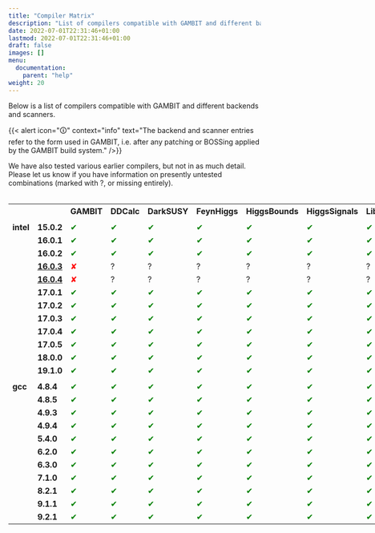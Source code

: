 ```yaml
---
title: "Compiler Matrix"
description: "List of compilers compatible with GAMBIT and different backends and scanners."
date: 2022-07-01T22:31:46+01:00
lastmod: 2022-07-01T22:31:46+01:00
draft: false
images: []
menu:
  documentation:
    parent: "help"
weight: 20
---
```


Below is a list of compilers compatible with GAMBIT and different backends and scanners. 

{{< alert icon="🛈" context="info" text="The backend and scanner entries refer to the form used in GAMBIT, i.e. after any patching or BOSSing applied by the GAMBIT build system." />}}

We have also tested various earlier compilers, but not in as much detail. Please let us know if you have information on presently untested combinations (marked with ?, or missing entirely).<br>
<br>
<table style="width:900px">
<tr>
<th></th><th></th>
<th class="rotate"><div><span>GAMBIT</span></div> </th>
<th class="rotate"><div><span> DDCalc </span></div> </th>
<th class="rotate"><div><span> DarkSUSY </span></div> </th>
<th class="rotate"><div><span> FeynHiggs </span></div> </th>
<th class="rotate"><div><span> HiggsBounds </span></div> </th>
<th class="rotate"><div><span> HiggsSignals </span></div> </th>
<th class="rotate"><div><span> LibFarrayTest </span></div> </th>
<th class="rotate"><div><span> LibFirst </span></div> </th>
<th class="rotate"><div><span> LibFortran </span></div> </th>
<th class="rotate"><div><span> MicrOmegas_MSSM </span></div> </th>
<th class="rotate"><div><span> MicrOmegas_SingletDM </span></div> </th>
<th class="rotate"><div><span> Pythia </span></div> </th>
<th class="rotate"><div><span> SPheno </span></div> </th>
<th class="rotate"><div><span> SUSY_HIT </span></div> </th>
<th class="rotate"><div><span> SuperIso </span></div> </th>
<th class="rotate"><div><span> gamLike </span></div> </th>
<th class="rotate"><div><span> gm2calc </span></div> </th>
<th class="rotate"><div><span> nulike </span></div> </th>
<th class="rotate"><div><span> <font color="white"> Diver </font></span></div> </th>
<th class="rotate"><div><span> Diver </span></div> </th>
<th class="rotate"><div><span> MultiNest </span></div> </th>
<th class="rotate"><div><span> GreAT </span></div> </th>
</tr>
<tr> <td class="check"> </td> </tr> <tr>
<td class="check"> <b>intel</b> </td> <td class="check"> <b>15.0.2</b> </td> <td class="check"> <font color="green">✔</font> </td>  <td class="check"> <font color="green">✔</font> </td> <td class="check"> <font color="green">✔</font> </td> <td class="check"> <font color="green">✔</font> </td> <td class="check"> <font color="green">✔</font> </td> <td class="check"> <font color="green">✔</font> </td> <td class="check"> <font color="green">✔</font> </td> <td class="check"> <font color="green">✔</font> </td> <td class="check"> <font color="green">✔</font> </td> <td class="check"> <font color="green">✔</font> </td> <td class="check"> <font color="green">✔</font> </td> <td class="check"> <font color="green">✔</font> </td> <td class="check"> <font color="green">✔</font> </td> <td class="check"> <font color="green">✔</font> </td> <td class="check"> <font color="green">✔</font> </td> <td class="check"> <font color="green">✔</font> </td> <td class="check"> <font color="green">✔</font> </td> <td class="check"> <font color="green">✔</font> </td> <td class="check"> <font color="green"></font> </td> <td class="check"> <font color="green">✔</font> </td> <td class="check"> <font color="green">✔</font> </td> <td class="check"> <font color="green">✔</font> </td>
</tr>
<tr>
<td class="check"> </td> <td class="check"> <b>16.0.1</b> </td> <td class="check"> <font color="green">✔</font> </td>  <td class="check"> <font color="green">✔</font> </td> <td class="check"> <font color="green">✔</font> </td> <td class="check"> <font color="green">✔</font> </td> <td class="check"> <font color="green">✔</font> </td> <td class="check"> <font color="green">✔</font> </td> <td class="check"> <font color="green">✔</font> </td> <td class="check"> <font color="green">✔</font> </td> <td class="check"> <font color="green">✔</font> </td> <td class="check"> <font color="green">✔</font> </td> <td class="check"> <font color="green">✔</font> </td> <td class="check"> <font color="green">✔</font> </td> <td class="check"> <font color="green">✔</font> </td> <td class="check"> <font color="green">✔</font> </td> <td class="check"> <font color="green">✔</font> </td> <td class="check"> <font color="green">✔</font> </td> <td class="check"> <font color="green">✔</font> </td> <td class="check"> <font color="green">✔</font> </td> <td class="check"> <font color="green"></font> </td> <td class="check"> <font color="green">✔</font> </td> <td class="check"> <font color="green">✔</font> </td> <td class="check"> <font color="green">✔</font> </td>
</tr>
<tr>
<td class="check"> </td> <td class="check"> <b>16.0.2</b> </td> <td class="check"> <font color="green">✔</font> </td>  <td class="check"> <font color="green">✔</font> </td> <td class="check"> <font color="green">✔</font> </td> <td class="check"> <font color="green">✔</font> </td> <td class="check"> <font color="green">✔</font> </td> <td class="check"> <font color="green">✔</font> </td> <td class="check"> <font color="green">✔</font> </td> <td class="check"> <font color="green">✔</font> </td> <td class="check"> <font color="green">✔</font> </td> <td class="check"> <font color="green">✔</font> </td> <td class="check"> <font color="green">✔</font> </td> <td class="check"> <font color="green">✔</font> </td> <td class="check"> <font color="green">✔</font> </td> <td class="check"> <font color="green">✔</font> </td> <td class="check"> <font color="green">✔</font> </td> <td class="check"> <font color="green">✔</font> </td> <td class="check"> <font color="green">✔</font> </td> <td class="check"> <font color="green">✔</font> </td> <td class="check"> <font color="green"></font> </td>
<td class="check"> <font color="green">✔</font> </td> <td class="check"> <font color="green">✔</font> </td> <td class="check"> <font color="green">✔</font> </td>
</tr>
<tr>
<td class="check"> </td> <td class="check"> <b><a href="https://software.intel.com/en-us/articles/intel-compiler-version-16-not-compatible-with-recent-libcso6">16.0.3</a></b> </td> <td class="check"> <font color="red">✘</font> </td> <td class="check"> ? </td> <td class="check"> ? </td> <td class="check"> ? </td> <td class="check"> ? </td> <td class="check"> ? </td> <td class="check"> ? </td> <td class="check"> ? </td> <td class="check"> ? </td> <td class="check"> ? </td> <td class="check"> ? </td> <td class="check"> ? </td> <td class="check"> ? </td> <td class="check"> ? </td> <td class="check"> ? </td> <td class="check"> ? </td> <td class="check"> ? </td> <td class="check"> ? </td> <td class="check"></td> <td class="check"> ? </td> <td class="check"> ? </td> <td class="check"> ? </td>
</tr>
<tr>
<td class="check"> </td> <td class="check"> <b><a href="https://software.intel.com/en-us/articles/intel-compiler-version-16-not-compatible-with-recent-libcso6">16.0.4</a></b> </td> <td class="check"> <font color="red">✘</font> </td> <td class="check"> ? </td> <td class="check"> ? </td> <td class="check"> ? </td> <td class="check"> ? </td> <td class="check"> ? </td> <td class="check"> ? </td> <td class="check"> ? </td> <td class="check"> ? </td> <td class="check"> ? </td> <td class="check"> ? </td> <td class="check"> ? </td> <td class="check"> ? </td> <td class="check"> ? </td> <td class="check"> ? </td> <td class="check"> ? </td> <td class="check"> ? </td> <td class="check"> ? </td> <td class="check"></td> <td class="check"> ? </td> <td class="check"> ? </td> <td class="check"> ? </td>
</tr>
<tr>
<td class="check"> </td> <td class="check"> <b>17.0.1</b> </td> <td class="check"> <font color="green">✔</font> </td>  <td class="check"> <font color="green">✔</font> </td> <td class="check"> <font color="green">✔</font> </td> <td class="check"> <font color="green">✔</font> </td> <td class="check"> <font color="green">✔</font> </td> <td class="check"> <font color="green">✔</font> </td> <td class="check"> <font color="green">✔</font> </td> <td class="check"> <font color="green">✔</font> </td> <td class="check"> <font color="green">✔</font> </td> <td class="check"> <font color="red">✘</font> </td> <td class="check"> <font color="green">✔</font> </td> <td class="check"> <font color="green">✔</font> </td> <td class="check"> <font color="green">✔</font> </td> <td class="check"> <font color="red">✘</font> </td> <td class="check"> <font color="green">✔</font> </td> <td class="check"> <font color="green">✔</font> </td> <td class="check"> <font color="green">✔</font> </td> <td class="check"> <font color="green">✔</font> </td> <td class="check"> <font color="green"></font> </td> <td class="check"> <font color="green">✔</font> </td> <td class="check"> <font color="green">✔</font> </td> <td class="check"> <font color="green">✔</font> </td>
</tr>
<tr>
<td class="check"> </td> <td class="check"> <b>17.0.2</b> </td> <td class="check"> <font color="green">✔</font> </td>  <td class="check"> <font color="green">✔</font> </td> <td class="check"> <font color="green">✔</font> </td> <td class="check"> <font color="green">✔</font> </td> <td class="check"> <font color="green">✔</font> </td> <td class="check"> <font color="green">✔</font> </td> <td class="check"> <font color="green">✔</font> </td> <td class="check"> <font color="green">✔</font> </td> <td class="check"> <font color="green">✔</font> </td> <td class="check"> <font color="red">✘</font> </td> <td class="check"> <font color="green">✔</font> </td> <td class="check"> <font color="green">✔</font> </td> <td class="check"> <font color="green">✔</font> </td> <td class="check"> <font color="red">✘</font> </td> <td class="check"> <font color="green">✔</font> </td> <td class="check"> <font color="green">✔</font> </td> <td class="check"> <font color="green">✔</font> </td> <td class="check"> <font color="green">✔</font> </td> <td class="check"> <font color="green"></font> </td> <td class="check"> <font color="green">✔</font> </td> <td class="check"> <font color="green">✔</font> </td> <td class="check"> <font color="green">✔</font> </td>
</tr>
<tr>
<td class="check"> </td> <td class="check"> <b>17.0.3</b> </td> <td class="check"> <font color="green">✔</font> </td>  <td class="check"> <font color="green">✔</font> </td> <td class="check"> <font color="green">✔</font> </td> <td class="check"> <font color="green">✔</font> </td> <td class="check"> <font color="green">✔</font> </td> <td class="check"> <font color="green">✔</font> </td> <td class="check"> <font color="green">✔</font> </td> <td class="check"> <font color="green">✔</font> </td> <td class="check"> <font color="green">✔</font> </td> <td class="check"> <font color="red">✘</font> </td> <td class="check"> <font color="green">✔</font> </td> <td class="check"> <font color="green">✔</font> </td> <td class="check"> <font color="green">✔</font> </td> <td class="check"> <font color="red">✘</font> </td> <td class="check"> <font color="green">✔</font> </td> <td class="check"> <font color="green">✔</font> </td> <td class="check"> <font color="green">✔</font> </td> <td class="check"> <font color="green">✔</font> </td> <td class="check"> <font color="green"></font> </td> <td class="check"> <font color="green">✔</font> </td> <td class="check"> <font color="green">✔</font> </td> <td class="check"> <font color="green">✔</font> </td>
</tr>
<tr>
<td class="check"> </td> <td class="check"> <b>17.0.4</b> </td> <td class="check"> <font color="green">✔</font> </td>  <td class="check"> <font color="green">✔</font> </td> <td class="check"> <font color="green">✔</font> </td> <td class="check"> <font color="green">✔</font> </td> <td class="check"> <font color="green">✔</font> </td> <td class="check"> <font color="green">✔</font> </td> <td class="check"> <font color="green">✔</font> </td> <td class="check"> <font color="green">✔</font> </td> <td class="check"> <font color="green">✔</font> </td> <td class="check"> <font color="red">✘</font> </td> <td class="check"> <font color="green">✔</font> </td> <td class="check"> <font color="green">✔</font> </td> <td class="check"> <font color="green">✔</font> </td> <td class="check"> <font color="red">✘</font> </td> <td class="check"> <font color="green">✔</font> </td> <td class="check"> <font color="green">✔</font> </td> <td class="check"> <font color="green">✔</font> </td> <td class="check"> <font color="green">✔</font> </td> <td class="check"> <font color="green"></font> </td> <td class="check"> <font color="green">✔</font> </td> <td class="check"> <font color="green">✔</font> </td> <td class="check"> <font color="green">✔</font> </td>
</tr>
<tr>
<td class="check"> </td> <td class="check"> <b>17.0.5</b> </td> <td class="check"> <font color="green">✔</font> </td>  <td class="check"> <font color="green">✔</font> </td> <td class="check"> <font color="green">✔</font> </td> <td class="check"> <font color="green">✔</font> </td> <td class="check"> <font color="green">✔</font> </td> <td class="check"> <font color="green">✔</font> </td> <td class="check"> <font color="green">✔</font> </td> <td class="check"> <font color="green">✔</font> </td> <td class="check"> <font color="green">✔</font> </td> <td class="check"> <font color="red">✘</font> </td> <td class="check"> <font color="green">✔</font> </td> <td class="check"> <font color="green">✔</font> </td> <td class="check"> <font color="green">✔</font> </td> <td class="check"> <font color="red">✘</font> </td> <td class="check"> <font color="green">✔</font> </td> <td class="check"> <font color="green">✔</font> </td> <td class="check"> <font color="green">✔</font> </td> <td class="check"> <font color="green">✔</font> </td> <td class="check"> <font color="green"></font> </td> <td class="check"> <font color="green">✔</font> </td> <td class="check"> <font color="green">✔</font> </td> <td class="check"> <font color="green">✔</font> </td>
</tr>
<tr>
<td class="check"> </td> <td class="check"> <b>18.0.0</b> </td> <td class="check"> <font color="green">✔</font> </td>  <td class="check"> <font color="green">✔</font> </td> <td class="check"> <font color="green">✔</font> </td> <td class="check"> <font color="green">✔</font> </td> <td class="check"> <font color="green">✔</font> </td> <td class="check"> <font color="green">✔</font> </td> <td class="check"> <font color="green">✔</font> </td> <td class="check"> <font color="green">✔</font> </td> <td class="check"> <font color="green">✔</font> </td> <td class="check"> <font color="green">✔</font> </td> <td class="check"> <font color="green">✔</font> </td> <td class="check"> <font color="green">✔</font> </td> <td class="check"> <font color="green">✔</font> </td> <td class="check"> <font color="green">✔</font> </td> <td class="check"> <font color="green">✔</font> </td> <td class="check"> <font color="green">✔</font> </td> <td class="check"> <font color="green">✔</font> </td> <td class="check"> <font color="green">✔</font> </td> <td class="check"> <font color="green"></font> </td> <td class="check"> <font color="green">✔</font> </td> <td class="check"> <font color="green">✔</font> </td> <td class="check"> <font color="green">✔</font> </td>
</tr>
<tr>
<td class="check"></td><td class="check"> <b>19.1.0</b></td>
<td class="check"><font color="green">✔</font></td>
<td class="check"><font color="green">✔</font></td>
<td class="check"><font color="green">✔</font></td>
<td class="check"><font color="green">✔</font></td>
<td class="check"><font color="green">✔</font></td>
<td class="check"><font color="green">✔</font></td>
<td class="check"><font color="green">✔</font></td>
<td class="check"><font color="green">✔</font></td>
<td class="check"><font color="green">✔</font></td>
<td class="check"><font color="green">✔</font></td>
<td class="check"><font color="green">✔</font></td>
<td class="check"><font color="green">✔</font></td>
<td class="check"><font color="green">✔</font></td>
<td class="check"><font color="green">✔</font></td>
<td class="check"><font color="green">✔</font></td>
<td class="check"><font color="green">✔</font></td>
<td class="check"><font color="green">✔</font></td>
<td class="check"><font color="green">✔</font></td>
<td class="check"><font color="green"></font></td>
<td class="check"><font color="green">✔</font></td>
<td class="check"><font color="green">✔</font></td>
<td class="check"><font color="green">✔</font></td>
<tr> <td class="check"> </td> </tr> <tr>
<td class="check"> <b>gcc </b></td> <td class="check"> <b>4.8.4</b> </td> <td class="check"> <font color="green">✔</font> </td>  <td class="check"> <font color="green">✔</font> </td> <td class="check"> <font color="green">✔</font> </td> <td class="check"> <font color="green">✔</font> </td> <td class="check"> <font color="green">✔</font> </td> <td class="check"> <font color="green">✔</font> </td> <td class="check"> <font color="green">✔</font> </td> <td class="check"> <font color="green">✔</font> </td> <td class="check"> <font color="green">✔</font> </td> <td class="check"> <font color="green">✔</font> </td> <td class="check"> <font color="green">✔</font> </td> <td class="check"> <font color="green">✔</font> </td> <td class="check"> <font color="green">✔</font> </td> <td class="check"> <font color="green">✔</font> </td> <td class="check"> <font color="green">✔</font> </td> <td class="check"> <font color="green">✔</font> </td> <td class="check"> <font color="green">✔</font> </td> <td class="check"> <font color="green">✔</font> </td> <td class="check"> <font color="green"></font> </td> <td class="check"> <font color="green">✔</font> </td> <td class="check"> <font color="green">✔</font> </td> <td class="check"> <font color="green">✔</font> </td>
</tr>
<tr>
  <td class="check"> </td> <td class="check"> <b>4.8.5</b> </td> <td class="check"> <font color="green">✔</font> </td>  <td class="check"> <font color="green">✔</font> </td> <td class="check"> <font color="green">✔</font> </td> <td class="check"> <font color="green">✔</font> </td> <td class="check"> <font color="green">✔</font> </td> <td class="check"> <font color="green">✔</font> </td> <td class="check"> <font color="green">✔</font> </td> <td class="check"> <font color="green">✔</font> </td> <td class="check"> <font color="green">✔</font> </td> <td class="check"> <font color="green">✔</font> </td> <td class="check"> <font color="green">✔</font> </td> <td class="check"> <font color="green">✔</font> </td> <td class="check"> <font color="green">✔</font> </td> <td class="check"> <font color="green">✔</font> </td> <td class="check"> <font color="green">✔</font> </td> <td class="check"> <font color="green">✔</font> </td> <td class="check"> <font color="green">✔</font> </td> <td class="check"> <font color="green">✔</font> </td> <td class="check"> <font color="green"></font> </td> <td class="check"> <font color="green">✔</font> </td> <td class="check"> <font color="green">✔</font> </td> <td class="check"> <font color="green">✔</font> </td>
</tr>
<tr>
<td class="check"> </td> <td class="check"> <b>4.9.3</b> </td> <td class="check"> <font color="green">✔</font> </td>  <td class="check"> <font color="green">✔</font> </td> <td class="check"> <font color="green">✔</font> </td> <td class="check"> <font color="green">✔</font> </td> <td class="check"> <font color="green">✔</font> </td> <td class="check"> <font color="green">✔</font> </td> <td class="check"> <font color="green">✔</font> </td> <td class="check"> <font color="green">✔</font> </td> <td class="check"> <font color="green">✔</font> </td> <td class="check"> <font color="green">✔</font> </td> <td class="check"> <font color="green">✔</font> </td> <td class="check"> <font color="green">✔</font> </td> <td class="check"> <font color="green">✔</font> </td> <td class="check"> <font color="green">✔</font> </td> <td class="check"> <font color="green">✔</font> </td> <td class="check"> <font color="green">✔</font> </td> <td class="check"> <font color="green">✔</font> </td> <td class="check"> <font color="green">✔</font> </td> <td class="check"> <font color="green"></font> </td> <td class="check"> <font color="green">✔</font> </td> <td class="check"> <font color="green">✔</font> </td> <td class="check"> <font color="green">✔</font> </td>
</tr>
<tr>
<td class="check"> </td> <td class="check"> <b>4.9.4</b> </td> <td class="check"> <font color="green">✔</font> </td>  <td class="check"> <font color="green">✔</font> </td> <td class="check"> <font color="green">✔</font> </td> <td class="check"> <font color="green">✔</font> </td> <td class="check"> <font color="green">✔</font> </td> <td class="check"> <font color="green">✔</font> </td> <td class="check"> <font color="green">✔</font> </td> <td class="check"> <font color="green">✔</font> </td> <td class="check"> <font color="green">✔</font> </td> <td class="check"> <font color="green">✔</font> </td> <td class="check"> <font color="green">✔</font> </td> <td class="check"> <font color="green">✔</font> </td> <td class="check"> <font color="green">✔</font> </td> <td class="check"> <font color="green">✔</font> </td> <td class="check"> <font color="green">✔</font> </td> <td class="check"> <font color="green">✔</font> </td> <td class="check"> <font color="green">✔</font> </td> <td class="check"> <font color="green">✔</font> </td> <td class="check"> <font color="green"></font> </td> <td class="check"> <font color="green">✔</font> </td> <td class="check"> <font color="green">✔</font> </td> <td class="check"> <font color="green">✔</font> </td>
</tr>
<tr>
<td class="check"> </td> <td class="check"> <b>5.4.0</b> </td> <td class="check"> <font color="green">✔</font> </td>  <td class="check"> <font color="green">✔</font> </td> <td class="check"> <font color="green">✔</font> </td> <td class="check"> <font color="green">✔</font> </td> <td class="check"> <font color="green">✔</font> </td> <td class="check"> <font color="green">✔</font> </td> <td class="check"> <font color="green">✔</font> </td> <td class="check"> <font color="green">✔</font> </td> <td class="check"> <font color="green">✔</font> </td> <td class="check"> <font color="green">✔</font> </td> <td class="check"> <font color="green">✔</font> </td> <td class="check"> <font color="green">✔</font> </td> <td class="check"> <font color="green">✔</font> </td> <td class="check"> <font color="green">✔</font> </td> <td class="check"> <font color="green">✔</font> </td> <td class="check"> <font color="green">✔</font> </td> <td class="check"> <font color="green">✔</font> </td> <td class="check"> <font color="green">✔</font> </td> <td class="check"> <font color="green"></font> </td> <td class="check"> <font color="green">✔</font> </td> <td class="check"> <font color="green">✔</font> </td> <td class="check"> <font color="green">✔</font> </td>
</tr>
<tr>
<td class="check"> </td> <td class="check"> <b>6.2.0</b> </td> <td class="check"> <font color="green">✔</font> </td>  <td class="check"> <font color="green">✔</font> </td> <td class="check"> <font color="green">✔</font> </td> <td class="check"> <font color="green">✔</font> </td> <td class="check"> <font color="green">✔</font> </td> <td class="check"> <font color="green">✔</font> </td> <td class="check"> <font color="green">✔</font> </td> <td class="check"> <font color="green">✔</font> </td> <td class="check"> <font color="green">✔</font> </td> <td class="check"> <font color="green">✔</font> </td> <td class="check"> <font color="green">✔</font> </td> <td class="check"> <font color="green">✔</font> </td> <td class="check"> <font color="green">✔</font> </td> <td class="check"> <font color="green">✔</font> </td> <td class="check"> <font color="green">✔</font> </td> <td class="check"> <font color="green">✔</font> </td> <td class="check"> <font color="green">✔</font> </td> <td class="check"> <font color="green">✔</font> </td> <td class="check"> <font color="green"></font> </td> <td class="check"> <font color="green">✔</font> </td> <td class="check"> <font color="green">✔</font> </td> <td class="check"> <font color="green">✔</font> </td>
</tr>
<tr>
<td class="check"> </td> <td class="check"> <b>6.3.0</b> </td> <td class="check"> <font color="green">✔</font> </td>  <td class="check"> <font color="green">✔</font> </td> <td class="check"> <font color="green">✔</font> </td> <td class="check"> <font color="green">✔</font> </td> <td class="check"> <font color="green">✔</font> </td> <td class="check"> <font color="green">✔</font> </td> <td class="check"> <font color="green">✔</font> </td> <td class="check"> <font color="green">✔</font> </td> <td class="check"> <font color="green">✔</font> </td> <td class="check"> <font color="green">✔</font> </td> <td class="check"> <font color="green">✔</font> </td> <td class="check"> <font color="green">✔</font> </td> <td class="check"> <font color="green">✔</font> </td> <td class="check"> <font color="green">✔</font> </td> <td class="check"> <font color="green">✔</font> </td> <td class="check"> <font color="green">✔</font> </td> <td class="check"> <font color="green">✔</font> </td> <td class="check"> <font color="green">✔</font> </td> <td class="check"> <font color="green"></font> </td> <td class="check"> <font color="green">✔</font> </td> <td class="check"> <font color="green">✔</font> </td> <td class="check"> <font color="green">✔</font> </td>
</tr>
<tr>
<td class="check"></td><td class="check"> <b>7.1.0</b></td>
<td class="check"> <font color="green">✔</font></td>
<td class="check"><font color="green">✔</font></td>
<td class="check"><font color="green">✔</font></td>
<td class="check"><font color="green">✔</font></td>
<td class="check"><font color="green">✔</font></td>
<td class="check"><font color="green">✔</font></td>
<td class="check"><font color="green">✔</font></td>
<td class="check"><font color="green">✔</font></td>
<td class="check"><font color="green">✔</font></td>
<td class="check"><font color="green">✔</font></td>
<td class="check"><font color="green">✔</font></td>
<td class="check"><font color="green">✔</font></td>
<td class="check"><font color="green">✔</font></td>
<td class="check"><font color="green">✔</font></td>
<td class="check"><font color="green">✔</font></td>
<td class="check"><font color="green">✔</font></td>
<td class="check"><font color="green">✔</font></td>
<td class="check"><font color="green">✔</font></td>
<td class="check"><font color="green"></font></td>
<td class="check"><font color="green">✔</font></td>
<td class="check"><font color="green">✔</font></td>
<td class="check"><font color="green">✔</font></td>
</tr>
<tr>
<td class="check"></td><td class="check"> <b>8.2.1</b></td>
<td class="check"><font color="green">✔</font></td>
<td class="check"><font color="green">✔</font></td>
<td class="check"><font color="green">✔</font></td>
<td class="check"><font color="green">✔</font></td>
<td class="check"><font color="green">✔</font></td>
<td class="check"><font color="green">✔</font></td>
<td class="check"><font color="green">✔</font></td>
<td class="check"><font color="green">✔</font></td>
<td class="check"><font color="green">✔</font></td>
<td class="check"><font color="green">✔</font></td>
<td class="check"><font color="green">✔</font></td>
<td class="check"><font color="green">✔</font></td>
<td class="check"><font color="green">✔</font></td>
<td class="check"><font color="green">✔</font></td>
<td class="check"><font color="green">✔</font></td>
<td class="check"><font color="green">✔</font></td>
<td class="check"><font color="green">✔</font></td>
<td class="check"><font color="green">✔</font></td>
<td class="check"><font color="green"></font></td>
<td class="check"><font color="green">✔</font></td>
<td class="check"><font color="green">✔</font></td>
<td class="check"><font color="green">✔</font></td>
</tr>
<tr>
<td class="check"></td><td class="check"> <b>9.1.1</b></td>
<td class="check"><font color="green">✔</font></td>
<td class="check"><font color="green">✔</font></td>
<td class="check"><font color="green">✔</font></td>
<td class="check"><font color="green">✔</font></td>
<td class="check"><font color="green">✔</font></td>
<td class="check"><font color="green">✔</font></td>
<td class="check"><font color="green">✔</font></td>
<td class="check"><font color="green">✔</font></td>
<td class="check"><font color="green">✔</font></td>
<td class="check"><font color="green">✔</font></td>
<td class="check"><font color="green">✔</font></td>
<td class="check"><font color="green">✔</font></td>
<td class="check"><font color="green">✔</font></td>
<td class="check"><font color="green">✔</font></td>
<td class="check"><font color="green">✔</font></td>
<td class="check"><font color="green">✔</font></td>
<td class="check"><font color="green">✔</font></td>
<td class="check"><font color="green">✔</font></td>
<td class="check"><font color="green"></font></td>
<td class="check"><font color="green">✔</font></td>
<td class="check"><font color="green">✔</font></td>
<td class="check"><font color="green">✔</font></td>
</tr>
<tr>
<td class="check"></td><td class="check"> <b>9.2.1</b></td>
<td class="check"><font color="green">✔</font></td>
<td class="check"><font color="green">✔</font></td>
<td class="check"><font color="green">✔</font></td>
<td class="check"><font color="green">✔</font></td>
<td class="check"><font color="green">✔</font></td>
<td class="check"><font color="green">✔</font></td>
<td class="check"><font color="green">✔</font></td>
<td class="check"><font color="green">✔</font></td>
<td class="check"><font color="green">✔</font></td>
<td class="check"><font color="green">✔</font></td>
<td class="check"><font color="green">✔</font></td>
<td class="check"><font color="green">✔</font></td>
<td class="check"><font color="green">✔</font></td>
<td class="check"><font color="green">✔</font></td>
<td class="check"><font color="green">✔</font></td>
<td class="check"><font color="green">✔</font></td>
<td class="check"><font color="green">✔</font></td>
<td class="check"><font color="green">✔</font></td>
<td class="check"><font color="green"></font></td>
<td class="check"><font color="green">✔</font></td>
<td class="check"><font color="green">✔</font></td>
<td class="check"><font color="green">✔</font></td>
</tr>
</tr></table>
</div>